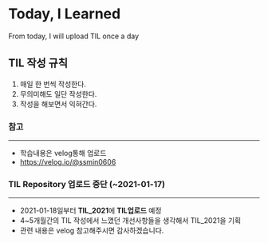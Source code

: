 # Today, I Learned

From today, I will upload TIL once a day


## TIL 작성 규칙

1. 매일 한 번씩 작성한다.
2. 무의미해도 일단 작성한다.
3. 작성을 해보면서 익혀간다.

### 참고
---
- 학습내용은 velog통해 업로드
- https://velog.io/@ssmin0606


### TIL Repository 업로드 중단 (~2021-01-17)
---
- 2021-01-18일부터 **TIL_2021**에 **TIL업로드** 예정
- 4~5개월간의 TIL 작성에서 느꼈던 개선사항들을 생각해서 TIL_2021을 기획
- 관련 내용은 velog 참고해주시면 감사하겠습니다.
